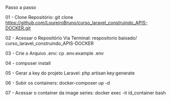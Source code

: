 Passo a passo 

01 - Clone Repositório: 
git clone https://github.com/LoureiroBruno/curso_laravel_construindo_APIS-DOCKER.git

02 - Acessar o Repositório Via Terminal: 
respositorio baixado/ curso_laravel_construindo_APIS-DOCKER

03 - Crie o Arquivo .env: cp .env.example .env

04 - composer install

05 - Gerar a key do projeto Laravel: php artisan key:generate

06 - Subir os containers: 
docker-composer up -d 

07 - Acessar o container da image series:
docker exec -it id_container bash




